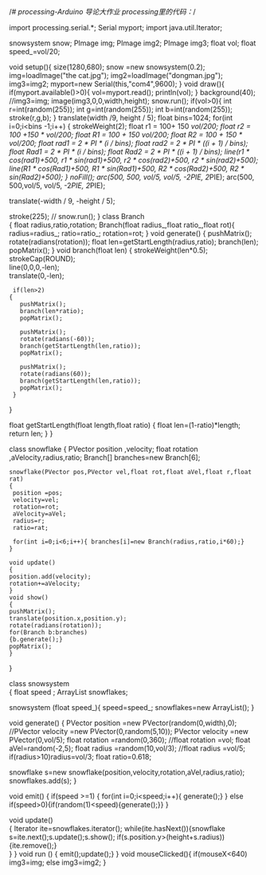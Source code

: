 /*# processing-Arduino
导论大作业
processing里的代码：*/


import processing.serial.*;
Serial myport;
import java.util.Iterator;

snowsystem snow;
PImage img;
PImage img2;
PImage img3;
float vol;
float speed_=vol/20;

void setup(){
size(1280,680);
snow =new snowsystem(0.2); 
img=loadImage("the cat.jpg");
img2=loadImage("dongman.jpg");
img3=img2;
myport=new Serial(this,"com4",9600);
}
void draw(){
  if(myport.available()>0){
    vol=myport.read();
    println(vol);
  }
 background(40);
//img3=img;
  image(img3,0,0,width,height);
   snow.run(); 
if(vol>0){
    int r=int(random(255));
    int g=int(random(255));
    int b=int(random(255));
    stroke(r,g,b);
  }
    translate(width /9, height / 5);
    float bins=1024;
  for(int i=0;i<bins -1;i++) {
    strokeWeight(2);
    float r1 = 100+ 150 *vol/200;
    float r2 = 100 +150 * vol/200;
    float R1 = 100 + 150 *vol/200;
    float R2 = 100 + 150 * vol/200;
    float rad1 = 2 * PI * (i / bins);
    float rad2 = 2 * PI * ((i + 1) / bins);
    float Rad1 = 2 * PI * (i / bins);
    float Rad2 = 2 * PI * ((i + 1) / bins);
    line(r1 * cos(rad1)+500, r1 * sin(rad1)+500, r2 * cos(rad2)+500, r2 * sin(rad2)+500);
    line(R1 * cos(Rad1)+500, R1 * sin(Rad1)+500, R2 * cos(Rad2)+500, R2 * sin(Rad2)+500); 
  }
    noFill();
     arc(500, 500, vol/5, vol/5, -2*PIE, 2*PIE);
    arc(500, 500,vol/5, vol/5, -2*PIE, 2*PIE);
    
  translate(-width / 9, -height / 5);
  
  stroke(225);
 // snow.run();
}
class Branch  
{
 float radius,ratio,rotation;
 Branch(float radius_,float ratio_,float rot){
  radius=radius_;
  ratio=ratio_;
  rotation=rot;
}
 void generate()
{
   pushMatrix();
   rotate(radians(rotation)); 
   float len=getStartLength(radius,ratio);
   branch(len);
   popMatrix();
 }
 void branch(float len)
{
     strokeWeight(len*0.5); 
     strokeCap(ROUND);      
     line(0,0,0,-len);              
     translate(0,-len);           
     
     if(len>2) 
    {
       pushMatrix();
       branch(len*ratio);
       popMatrix();
       
       pushMatrix();
       rotate(radians(-60)); 
       branch(getStartLength(len,ratio));
       popMatrix();
       
       pushMatrix();
       rotate(radians(60)); 
       branch(getStartLength(len,ratio));
       popMatrix();
     }
 }
 
 float getStartLength(float length,float  ratio)
 {
    float len=(1-ratio)*length;
    return len;
 }
}

class snowflake 
{
   PVector position ,velocity;
   float rotation ,aVelocity,radius,ratio;
   Branch[] branches=new Branch[6];
   
    snowflake(PVector pos,PVector vel,float rot,float aVel,float r,float rat)
    {
     position =pos;
     velocity=vel;
     rotation=rot;
     aVelocity=aVel;
     radius=r;
     ratio=rat;
     
     for(int i=0;i<6;i++){ branches[i]=new Branch(radius,ratio,i*60);}
    }
   
    void update()
    {
    position.add(velocity);
    rotation+=aVelocity;  
    }
    void show()  
    {
    pushMatrix();
    translate(position.x,position.y);
    rotate(radians(rotation));
    for(Branch b:branches)
    {b.generate();}
    popMatrix();  
    }
}

class snowsystem   
{
  float speed ;
  ArrayList<snowflake> snowflakes;
  
  snowsystem (float speed_){
  speed=speed_;
  snowflakes=new ArrayList<snowflake>();
 }

void  generate() 
{
 PVector position =new PVector(random(0,width),0);
 //PVector velocity =new PVector(0,random(5,10));
 PVector velocity =new PVector(0,vol/5);
 float rotation =random(0,360);
 //float rotation =vol;
 float aVel=random(-2,5);
    float radius =random(10,vol/3);
   //float radius =vol/5;
   if(radius>10)radius=vol/3;
 float ratio=0.618;
 
 snowflake s=new snowflake(position,velocity,rotation,aVel,radius,ratio);
 snowflakes.add(s);
}

void  emit() 
{
   if(speed >=1)
   {
   for(int i=0;i<speed;i++){ generate();}
   }
   else if(speed>0){if(random(1)<speed){generate();}}
}

void update()  
{
Iterator<snowflake> ite=snowflakes.iterator(); 
while(ite.hasNext()){snowflake s=ite.next();s.update();s.show(); 
if(s.position.y>(height+s.radius)){ite.remove();}                        
} 
}
void run () 
{ emit();update();}
}
void mouseClicked(){
  if(mouseX<640)
  img3=img;
  else 
  img3=img2;
}


